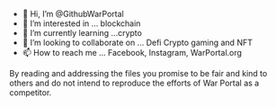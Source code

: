 - 👋 Hi, I’m @GithubWarPortal
- 👀 I’m interested in ... blockchain
- 🌱 I’m currently learning ...crypto
- 💞️ I’m looking to collaborate on ... Defi Crypto gaming and NFT
- 📫 How to reach me ... Facebook, Instagram, WarPortal.org

By reading and addressing the files you promise to be fair and kind to others and do not intend to reproduce the efforts of War Portal as a competitor. 

<!---
GithubWarPortal/GithubWarPortal is a ✨ special ✨ repository because its `README.md` (this file) appears on your GitHub profile.
You can click the Preview link to take a look at your changes.
--->
